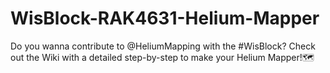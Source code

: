 # WisBlock-RAK4631-Helium-Mapper
Do you wanna contribute to @HeliumMapping with the #WisBlock? Check out the Wiki with a detailed step-by-step to make your Helium Mapper!🗺️
